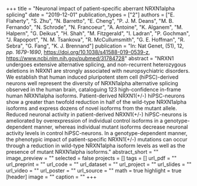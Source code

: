 +++
title = "Neuronal impact of patient-specific aberrant NRXN1alpha splicing"
date = "2019-12-01"
publication_types = ["2"]
authors = ["E. Flaherty", "S. Zhu", "N. Barretto", "E. Cheng", "P. J. M. Deans", "M. B. Fernando", "N. Schrode", "N. Francoeur", "A. Antoine", "K. Alganem", "M. Halpern", "G. Deikus", "H. Shah", "M. Fitzgerald", "I. Ladran", "P. Gochman", "J. Rapoport", "N. M. Tsankova", "R. McCullumsmith", "G. E. Hoffman", "R. Sebra", "G. Fang", "K. J. Brennand"]
publication = "In: Nat Genet, (51), 12, _pp. 1679-1690_, https://doi.org/10.1038/s41588-019-0539-z, https://www.ncbi.nlm.nih.gov/pubmed/31784728"
abstract = "NRXN1 undergoes extensive alternative splicing, and non-recurrent heterozygous deletions in NRXN1 are strongly associated with neuropsychiatric disorders. We establish that human induced pluripotent stem cell (hiPSC)-derived neurons well represent the diversity of NRXN1alpha alternative splicing observed in the human brain, cataloguing 123 high-confidence in-frame human NRXN1alpha isoforms. Patient-derived NRXN1(+/-) hiPSC-neurons show a greater than twofold reduction in half of the wild-type NRXN1alpha isoforms and express dozens of novel isoforms from the mutant allele. Reduced neuronal activity in patient-derived NRXN1(+/-) hiPSC-neurons is ameliorated by overexpression of individual control isoforms in a genotype-dependent manner, whereas individual mutant isoforms decrease neuronal activity levels in control hiPSC-neurons. In a genotype-dependent manner, the phenotypic impact of patient-specific NRXN1(+/-) mutations can occur through a reduction in wild-type NRXN1alpha isoform levels as well as the presence of mutant NRXN1alpha isoforms."
abstract_short = ""
image_preview = ""
selected = false
projects = []
tags = []
url_pdf = ""
url_preprint = ""
url_code = ""
url_dataset = ""
url_project = ""
url_slides = ""
url_video = ""
url_poster = ""
url_source = ""
math = true
highlight = true
[header]
image = ""
caption = ""
+++
